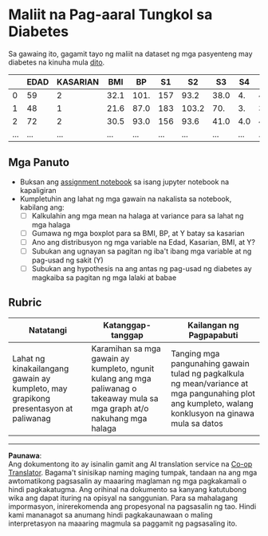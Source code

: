 <!--
CO_OP_TRANSLATOR_METADATA:
{
  "original_hash": "01d1b493e8b51a6ebb42524f6b1bcfff",
  "translation_date": "2025-08-28T02:44:16+00:00",
  "source_file": "1-Introduction/04-stats-and-probability/assignment.md",
  "language_code": "tl"
}
-->
# Maliit na Pag-aaral Tungkol sa Diabetes

Sa gawaing ito, gagamit tayo ng maliit na dataset ng mga pasyenteng may diabetes na kinuha mula [dito](https://www4.stat.ncsu.edu/~boos/var.select/diabetes.html).

|   | EDAD | KASARIAN | BMI | BP | S1 | S2 | S3 | S4 | S5 | S6 | Y  |
|---|------|----------|-----|----|----|----|----|----|----|----|----|
| 0 | 59   | 2        | 32.1| 101.| 157| 93.2| 38.0| 4. | 4.8598 | 87 | 151 |
| 1 | 48   | 1        | 21.6| 87.0| 183| 103.2| 70. | 3. | 3.8918 | 69 | 75  |
| 2 | 72   | 2        | 30.5| 93.0| 156| 93.6| 41.0| 4.0| 4. | 85 | 141 |
| ... | ... | ...      | ... | ...| ...| ...| ...| ...| ...| ...| ... |

## Mga Panuto

* Buksan ang [assignment notebook](assignment.ipynb) sa isang jupyter notebook na kapaligiran
* Kumpletuhin ang lahat ng mga gawain na nakalista sa notebook, kabilang ang:
   * [ ] Kalkulahin ang mga mean na halaga at variance para sa lahat ng mga halaga
   * [ ] Gumawa ng mga boxplot para sa BMI, BP, at Y batay sa kasarian
   * [ ] Ano ang distribusyon ng mga variable na Edad, Kasarian, BMI, at Y?
   * [ ] Subukan ang ugnayan sa pagitan ng iba't ibang mga variable at ng pag-usad ng sakit (Y)
   * [ ] Subukan ang hypothesis na ang antas ng pag-usad ng diabetes ay magkaiba sa pagitan ng mga lalaki at babae
   
## Rubric

Natatangi | Katanggap-tanggap | Kailangan ng Pagpapabuti
--- | --- | --- |
Lahat ng kinakailangang gawain ay kumpleto, may grapikong presentasyon at paliwanag | Karamihan sa mga gawain ay kumpleto, ngunit kulang ang mga paliwanag o takeaway mula sa mga graph at/o nakuhang mga halaga | Tanging mga pangunahing gawain tulad ng pagkalkula ng mean/variance at mga pangunahing plot ang kumpleto, walang konklusyon na ginawa mula sa datos

---

**Paunawa**:  
Ang dokumentong ito ay isinalin gamit ang AI translation service na [Co-op Translator](https://github.com/Azure/co-op-translator). Bagama't sinisikap naming maging tumpak, tandaan na ang mga awtomatikong pagsasalin ay maaaring maglaman ng mga pagkakamali o hindi pagkakatugma. Ang orihinal na dokumento sa kanyang katutubong wika ang dapat ituring na opisyal na sanggunian. Para sa mahalagang impormasyon, inirerekomenda ang propesyonal na pagsasalin ng tao. Hindi kami mananagot sa anumang hindi pagkakaunawaan o maling interpretasyon na maaaring magmula sa paggamit ng pagsasaling ito.